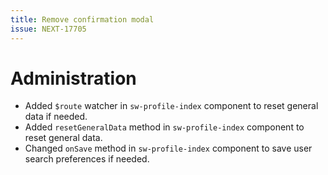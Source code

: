 ```yaml
---
title: Remove confirmation modal
issue: NEXT-17705
---
```

# Administration
* Added `$route` watcher in `sw-profile-index` component to reset general data if needed.
* Added `resetGeneralData` method in `sw-profile-index` component to reset general data.
* Changed `onSave` method in `sw-profile-index` component to save user search preferences if needed.
